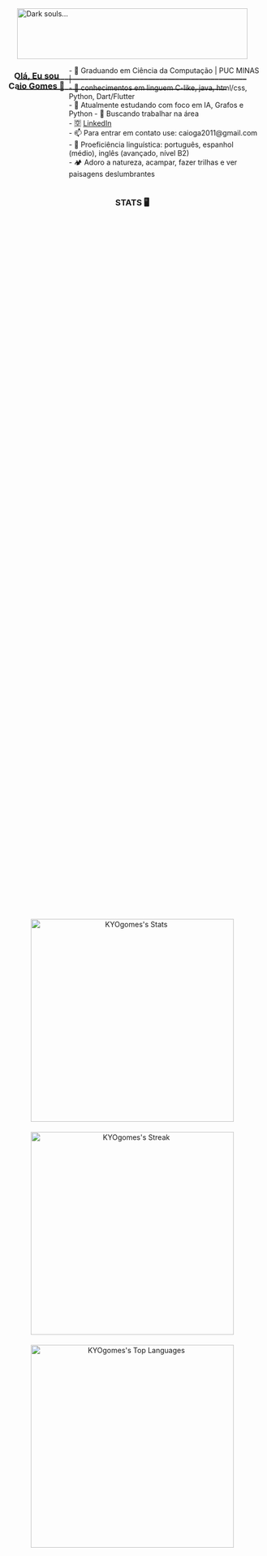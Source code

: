 <div style="display: flex; justify-content: center;">
  <div style="width: 90%;">
    <img src="https://github.com/KYOgomes/AEDS2/blob/main/gifBerserkPixel.gif" alt="Dark souls..." style="width: 100%;">
    <h3>_______________________________________________________________________________________________________________</h3>
  </div>
</div>
<div style="display: flex; justify-content: center;">
  
  <div align="center";">
    <h3>Olá, Eu sou Caio Gomes 👋</h3>
  </div>
    <p>
      - 🔭 Graduando em Ciência da Computação | PUC MINAS |<br>
      - 🌱 conhecimentos em linguem C-like, java, html/css, Python, Dart/Flutter<br>
      - 🔎 Atualmente estudando com foco em IA, Grafos e Python
      - 👯 Buscando trabalhar na área<br>
      - 🈳 <a href="https://www.linkedin.com/in/caio-gomes-393687299/">LinkedIn</a><br>
      - 📫 Para entrar em contato use: caioga2011@gmail.com<br>
      - 📕 Proeficiência linguística: português, espanhol (médio), inglês (avançado, nível B2)<br>
      - 🏕️ Adoro a natureza, acampar, fazer trilhas e ver paisagens deslumbrantes<br>
    </p>
  </div>
</div>

<div align="center";">
  <h3>STATS 🖥️</h3>
<div style="display: flex; justify-content: center; align-items: center; flex-direction: column; height: 100vh;">
  <div style="margin-bottom: 20px;">
    <img src="https://github-readme-stats.vercel.app/api?username=KYOgomes&theme=gotham&show_icons=true&hide_border=false&count_private=true" alt="KYOgomes's Stats" style="width: 400px;" style="height: 300px;">
  </div>
  <div style="margin-bottom: 20px;">
    <img src="https://github-readme-streak-stats.herokuapp.com/?user=KYOgomes&theme=gotham&hide_border=false" alt="KYOgomes's Streak" style="width: 400px;" style="height: 300px;">
  </div>
  <div>
    <img src="https://github-readme-stats.vercel.app/api/top-langs/?username=KYOgomes&theme=gotham&show_icons=true&hide_border=false&layout=compact" alt="KYOgomes's Top Languages" style="width: 400px;" style="height: 300px;">
  </div>
</div>

  
  <div style="display: flex; justify-content: center;">
  <div style="width: 100%;">
    <img src="https://github.com/KYOgomes/AEDS2/blob/main/gifDarksouls.gif" alt="Dark souls..." style="width: 100%;">
  </div>
</div>

### REDES SOCIAIS 📞
  <div> 
  <a href="https://www.youtube.com/channel/UCO0J-MmyIBlgt-lPxfNqYrA/featured" target="_blank"><img src="https://img.shields.io/badge/YouTube-FF0000?style=for-the-badge&logo=youtube&logoColor=white" target="_blank"></a>
  <a href="https://instagram.com/caiooooo.gomes?igshid=YmMyMTA2M2Y=" target="_blank"><img src="https://img.shields.io/badge/-Instagram-%23E4405F?style=for-the-badge&logo=instagram&logoColor=white" target="_blank"></a>
 	<a href="https://www.twitch.tv/caiogalo9" target="_blank"><img src="https://img.shields.io/badge/Twitch-9146FF?style=for-the-badge&logo=twitch&logoColor=white" target="_blank"></a>
  <a href = "mailto:caioga2011@gmail.com"><img src="https://img.shields.io/badge/-Gmail-%23333?style=for-the-badge&logo=gmail&logoColor=white" target="_blank"></a>
  <a href="https://www.linkedin.com/in/caio-gomes-393687299" target="_blank"><img loading="lazy" src="https://img.shields.io/badge/-LinkedIn-%230077B5?style=for-the-badge&logo=linkedin&logoColor=white" target="_blank"></a>   
    
</div>

